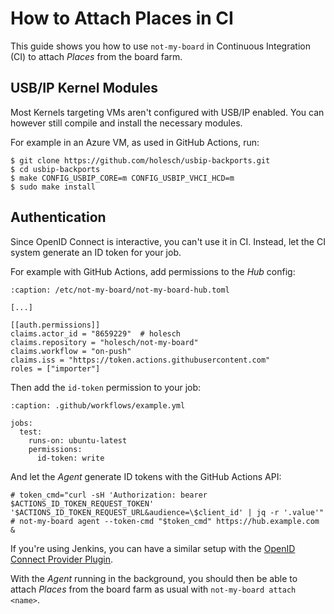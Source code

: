 # How to Attach Places in CI

This guide shows you how to use `not-my-board` in Continuous Integration (CI) to
attach *Places* from the board farm.

## USB/IP Kernel Modules

Most Kernels targeting VMs aren't configured with USB/IP enabled. You can
however still compile and install the necessary modules.

For example in an Azure VM, as used in GitHub Actions, run:
```{code-block} console
$ git clone https://github.com/holesch/usbip-backports.git
$ cd usbip-backports
$ make CONFIG_USBIP_CORE=m CONFIG_USBIP_VHCI_HCD=m
$ sudo make install
```

## Authentication

Since OpenID Connect is interactive, you can't use it in CI. Instead, let the CI
system generate an ID token for your job.

For example with GitHub Actions, add permissions to the *Hub* config:
```{code-block} toml
:caption: /etc/not-my-board/not-my-board-hub.toml

[...]

[[auth.permissions]]
claims.actor_id = "8659229"  # holesch
claims.repository = "holesch/not-my-board"
claims.workflow = "on-push"
claims.iss = "https://token.actions.githubusercontent.com"
roles = ["importer"]
```

Then add the `id-token` permission to your job:

```{code-block} yaml
:caption: .github/workflows/example.yml

jobs:
  test:
    runs-on: ubuntu-latest
    permissions:
      id-token: write
```

And let the *Agent* generate ID tokens with the GitHub Actions API:

```{code-block} console
# token_cmd="curl -sH 'Authorization: bearer  $ACTIONS_ID_TOKEN_REQUEST_TOKEN' '$ACTIONS_ID_TOKEN_REQUEST_URL&audience=\$client_id' | jq -r '.value'"
# not-my-board agent --token-cmd "$token_cmd" https://hub.example.com &
```

If you're using Jenkins, you can have a similar setup with the [OpenID Connect
Provider Plugin](https://plugins.jenkins.io/oidc-provider/).

With the *Agent* running in the background, you should then be able to attach
*Places* from the board farm as usual with `not-my-board attach <name>`.
